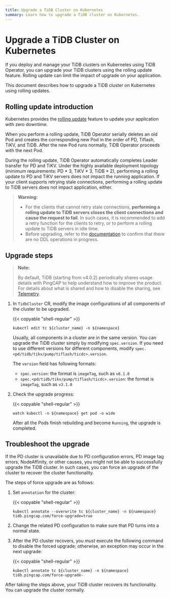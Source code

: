 ```yaml
---
title: Upgrade a TiDB Cluster on Kubernetes
summary: Learn how to upgrade a TiDB cluster on Kubernetes.
---
```


# Upgrade a TiDB Cluster on Kubernetes

If you deploy and manage your TiDB clusters on Kubernetes using TiDB Operator, you can upgrade your TiDB clusters using the rolling update feature. Rolling update can limit the impact of upgrade on your application.

This document describes how to upgrade a TiDB cluster on Kubernetes using rolling updates.

## Rolling update introduction

Kubernetes provides the [rolling update](https://kubernetes.io/docs/tutorials/kubernetes-basics/update/update-intro/) feature to update your application with zero downtime.

When you perform a rolling update, TiDB Operator serially deletes an old Pod and creates the corresponding new Pod in the order of PD, Tiflash, TiKV, and TiDB. After the new Pod runs normally, TiDB Operator proceeds with the next Pod.

During the rolling update, TiDB Operator automatically completes Leader transfer for PD and TiKV. Under the highly available deployment topology (minimum requirements: PD \* 3, TiKV \* 3, TiDB \* 2), performing a rolling update to PD and TiKV servers does not impact the running application. If your client supports retrying stale connections, performing a rolling update to TiDB servers does not impact application, either.

> **Warning:**
>
> - For the clients that cannot retry stale connections, **performing a rolling update to TiDB servers closes the client connections and cause the request to fail**. In such cases, it is recommended to add a retry function for the clients to retry, or to perform a rolling update to TiDB servers in idle time.
> - Before upgrading, refer to the [documentation](https://docs.pingcap.com/tidb/stable/sql-statement-admin-show-ddl) to confirm that there are no DDL operations in progress.

## Upgrade steps

> **Note:**
>
> By default, TiDB (starting from v4.0.2) periodically shares usage details with PingCAP to help understand how to improve the product. For details about what is shared and how to disable the sharing, see [Telemetry](https://docs.pingcap.com/tidb/stable/telemetry).

1. In `TidbCluster` CR, modify the image configurations of all components of the cluster to be upgraded.

    {{< copyable "shell-regular" >}}

    ```shell
    kubectl edit tc ${cluster_name} -n ${namespace}
    ```

    Usually, all components in a cluster are in the same version. You can upgrade the TiDB cluster simply by modifying `spec.version`. If you need to use different versions for different components, modify `spec.<pd/tidb/tikv/pump/tiflash/ticdc>.version`.

    The `version` field has following formats:

    - `spec.version`: the format is `imageTag`, such as `v6.1.0`
    - `spec.<pd/tidb/tikv/pump/tiflash/ticdc>.version`: the format is `imageTag`, such as `v3.1.0`

2. Check the upgrade progress:

    {{< copyable "shell-regular" >}}

    ```shell
    watch kubectl -n ${namespace} get pod -o wide
    ```

    After all the Pods finish rebuilding and become `Running`, the upgrade is completed.

## Troubleshoot the upgrade

If the PD cluster is unavailable due to PD configuration errors, PD image tag errors, NodeAffinity, or other causes, you might not be able to successfully upgrade the TiDB cluster. In such cases, you can force an upgrade of the cluster to recover the cluster functionality.

The steps of force upgrade are as follows:

1. Set `annotation` for the cluster:

    {{< copyable "shell-regular" >}}

    ```shell
    kubectl annotate --overwrite tc ${cluster_name} -n ${namespace} tidb.pingcap.com/force-upgrade=true
    ```

2. Change the related PD configuration to make sure that PD turns into a normal state.

3. After the PD cluster recovers, you *must* execute the following command to disable the forced upgrade; otherwise, an exception may occur in the next upgrade:

    {{< copyable "shell-regular" >}}

    ```shell
    kubectl annotate tc ${cluster_name} -n ${namespace} tidb.pingcap.com/force-upgrade-
    ```

After taking the steps above, your TiDB cluster recovers its functionality. You can upgrade the cluster normally.
